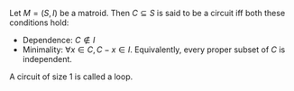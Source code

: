 Let $M = (S, I)$ be a matroid.
Then $C \subseteq S$ is said to be a circuit iff both these conditions hold:

* Dependence: $C \not\in I$
* Minimality: $\forall x \in C, C - x \in I$. Equivalently, every proper subset of $C$ is independent.

A circuit of size 1 is called a loop.
